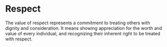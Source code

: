# Respect

The value of respect represents a commitment to treating others with dignity and consideration. It means showing appreciation for the worth and value of every individual, and recognizing their inherent right to be treated with respect.